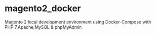 # magento2_docker
Magento 2 local development environment using Docker-Compose with PHP 7,Apache,MySQL &amp; phpMyAdmin
